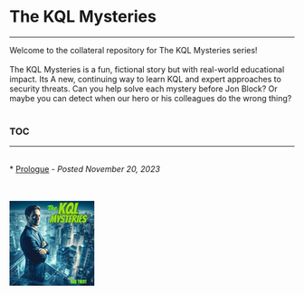 # The KQL Mysteries 
---
Welcome to the collateral repository for The KQL Mysteries series!
<br><br>
The KQL Mysteries is a fun, fictional story but with real-world educational impact. Its A new, continuing way to learn KQL and expert approaches to security threats. Can you help solve each mystery before Jon Block? 
Or maybe you can detect when our hero or his colleagues do the wrong thing?
<br><br>
### TOC
---
<br>
* <a href="https://rodtrent.substack.com/p/the-kql-mysteries-prologue" target="_blank">Prologue</a> - <i>Posted November 20, 2023</i><br>
<br><br>

![The KQL Mysteries](https://github.com/rod-trent/KQLMysteries/blob/main/Images/supersmall.png)








